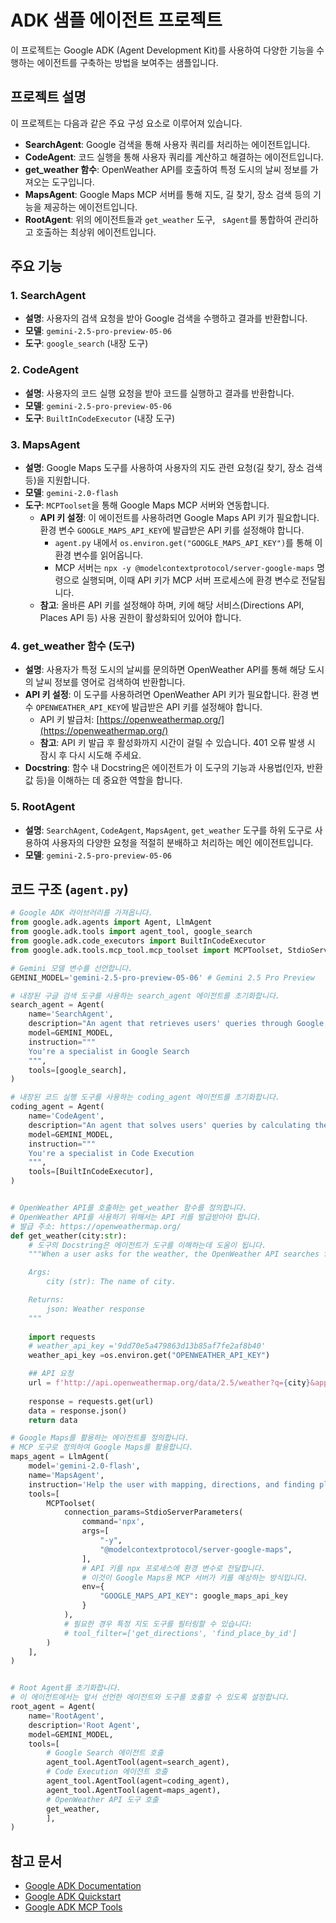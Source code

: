 # ADK 샘플 에이전트 프로젝트

이 프로젝트는 Google ADK (Agent Development Kit)를 사용하여 다양한 기능을 수행하는 에이전트를 구축하는 방법을 보여주는 샘플입니다.

## 프로젝트 설명

이 프로젝트는 다음과 같은 주요 구성 요소로 이루어져 있습니다.

*   **SearchAgent**: Google 검색을 통해 사용자 쿼리를 처리하는 에이전트입니다.
*   **CodeAgent**: 코드 실행을 통해 사용자 쿼리를 계산하고 해결하는 에이전트입니다.
*   **get\_weather 함수**: OpenWeather API를 호출하여 특정 도시의 날씨 정보를 가져오는 도구입니다.
*   **MapsAgent**: Google Maps MCP 서버를 통해 지도, 길 찾기, 장소 검색 등의 기능을 제공하는 에이전트입니다.
*   **RootAgent**: 위의 에이전트들과 `get_weather` 도구, `
sAgent`를 통합하여 관리하고 호출하는 최상위 에이전트입니다.

## 주요 기능

### 1. SearchAgent

*   **설명**: 사용자의 검색 요청을 받아 Google 검색을 수행하고 결과를 반환합니다.
*   **모델**: `gemini-2.5-pro-preview-05-06`
*   **도구**: `google_search` (내장 도구)

### 2. CodeAgent

*   **설명**: 사용자의 코드 실행 요청을 받아 코드를 실행하고 결과를 반환합니다.
*   **모델**: `gemini-2.5-pro-preview-05-06`
*   **도구**: `BuiltInCodeExecutor` (내장 도구)

### 3. MapsAgent

*   **설명**: Google Maps 도구를 사용하여 사용자의 지도 관련 요청(길 찾기, 장소 검색 등)을 지원합니다.
*   **모델**: `gemini-2.0-flash`
*   **도구**: `MCPToolset`을 통해 Google Maps MCP 서버와 연동합니다.
    *   **API 키 설정**: 이 에이전트를 사용하려면 Google Maps API 키가 필요합니다. 환경 변수 `GOOGLE_MAPS_API_KEY`에 발급받은 API 키를 설정해야 합니다.
        *   `agent.py` 내에서 `os.environ.get("GOOGLE_MAPS_API_KEY")`를 통해 이 환경 변수를 읽어옵니다.
        *   MCP 서버는 `npx -y @modelcontextprotocol/server-google-maps` 명령으로 실행되며, 이때 API 키가 MCP 서버 프로세스에 환경 변수로 전달됩니다.
    *   **참고**: 올바른 API 키를 설정해야 하며, 키에 해당 서비스(Directions API, Places API 등) 사용 권한이 활성화되어 있어야 합니다.

### 4. get_weather 함수 (도구)

*   **설명**: 사용자가 특정 도시의 날씨를 문의하면 OpenWeather API를 통해 해당 도시의 날씨 정보를 영어로 검색하여 반환합니다.
*   **API 키 설정**: 이 도구를 사용하려면 OpenWeather API 키가 필요합니다. 환경 변수 `OPENWEATHER_API_KEY`에 발급받은 API 키를 설정해야 합니다.
    *   API 키 발급처: [https://openweathermap.org/](https://openweathermap.org/)
    *   **참고**: API 키 발급 후 활성화까지 시간이 걸릴 수 있습니다. 401 오류 발생 시 잠시 후 다시 시도해 주세요.
*   **Docstring**: 함수 내 Docstring은 에이전트가 이 도구의 기능과 사용법(인자, 반환 값 등)을 이해하는 데 중요한 역할을 합니다.

### 5. RootAgent

*   **설명**: `SearchAgent`, `CodeAgent`, `MapsAgent`, `get_weather` 도구를 하위 도구로 사용하여 사용자의 다양한 요청을 적절히 분배하고 처리하는 메인 에이전트입니다.
*   **모델**: `gemini-2.5-pro-preview-05-06`

## 코드 구조 (`agent.py`)

```python
# Google ADK 라이브러리를 가져옵니다.
from google.adk.agents import Agent, LlmAgent
from google.adk.tools import agent_tool, google_search
from google.adk.code_executors import BuiltInCodeExecutor
from google.adk.tools.mcp_tool.mcp_toolset import MCPToolset, StdioServerParameters

# Gemini 모델 변수를 선언합니다.
GEMINI_MODEL='gemini-2.5-pro-preview-05-06' # Gemini 2.5 Pro Preview

# 내장된 구글 검색 도구를 사용하는 search_agent 에이전트를 초기화합니다.
search_agent = Agent(
    name='SearchAgent',
    description="An agent that retrieves users' queries through Google Search.",
    model=GEMINI_MODEL,
    instruction="""
    You're a specialist in Google Search
    """,
    tools=[google_search],
)

# 내장된 코드 실행 도구를 사용하는 coding_agent 에이전트를 초기화합니다.
coding_agent = Agent(
    name='CodeAgent',
    description="An agent that solves users' queries by calculating them through code.",
    model=GEMINI_MODEL,
    instruction="""
    You're a specialist in Code Execution
    """,
    tools=[BuiltInCodeExecutor],
)


# OpenWeather API를 호출하는 get_weather 함수를 정의합니다.
# OpenWeather API를 사용하기 위해서는 API 키를 발급받아야 합니다.
# 발급 주소: https://openweathermap.org/
def get_weather(city:str):
    # 도구의 Docstring은 에이전트가 도구를 이해하는데 도움이 됩니다.
    """When a user asks for the weather, the OpenWeather API searches for the city name the user is asking about in English.

    Args:
        city (str): The name of city.

    Returns:
        json: Weather response
    """
    
    import requests
    # weather_api_key ='9dd70e5a479863d13b85af7fe2af8b40'
    weather_api_key =os.environ.get("OPENWEATHER_API_KEY")

    ## API 요청
    url = f'http://api.openweathermap.org/data/2.5/weather?q={city}&appid={weather_api_key}'
    
    response = requests.get(url)
    data = response.json()
    return data

# Google Maps를 활용하는 에이전트를 정의합니다.
# MCP 도구로 정의하여 Google Maps를 활용합니다.
maps_agent = LlmAgent(
    model='gemini-2.0-flash',
    name='MapsAgent',
    instruction='Help the user with mapping, directions, and finding places using Google Maps tools.',
    tools=[
        MCPToolset(
            connection_params=StdioServerParameters(
                command='npx',
                args=[
                    "-y",
                    "@modelcontextprotocol/server-google-maps",
                ],
                # API 키를 npx 프로세스에 환경 변수로 전달합니다.
                # 이것이 Google Maps용 MCP 서버가 키를 예상하는 방식입니다.
                env={
                    "GOOGLE_MAPS_API_KEY": google_maps_api_key
                }
            ),
            # 필요한 경우 특정 지도 도구를 필터링할 수 있습니다:
            # tool_filter=['get_directions', 'find_place_by_id']
        )
    ],
)


# Root Agent를 초기화합니다.
# 이 에이전트에서는 앞서 선언한 에이전트와 도구를 호출할 수 있도록 설정합니다.
root_agent = Agent(
    name='RootAgent',
    description='Root Agent',
    model=GEMINI_MODEL,
    tools=[
        # Google Search 에이전트 호출
        agent_tool.AgentTool(agent=search_agent),
        # Code Execution 에이전트 호출
        agent_tool.AgentTool(agent=coding_agent),
        agent_tool.AgentTool(agent=maps_agent),
        # OpenWeather API 도구 호출
        get_weather,
        ],
)
```

## 참고 문서

*   [Google ADK Documentation](https://google.github.io/adk-docs/)
*   [Google ADK Quickstart](https://google.github.io/adk-docs/get-started/quickstart/)
*   [Google ADK MCP Tools](https://google.github.io/adk-docs/tools/mcp-tools/)
